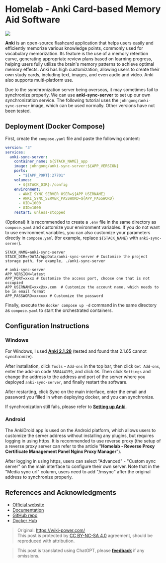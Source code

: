 # Homelab - Anki Card-based Memory Aid Software

![](https://wiki-media-1253965369.cos.ap-guangzhou.myqcloud.com/img/202306191745527.png)

**Anki** is an open-source flashcard application that helps users easily and efficiently memorize various knowledge points, commonly used for vocabulary memorization. Its feature is the use of a memory retention curve, generating appropriate review plans based on learning progress, helping users fully utilize the brain's memory patterns to achieve optimal memory effects. Anki has high customization, allowing users to create their own study cards, including text, images, and even audio and video. Anki also supports multi-platform use.

Due to the synchronization server being overseas, it may sometimes fail to synchronize properly. We can use **anki-sync-server** to set up our own synchronization service. The following tutorial uses the `johngong/anki-sync-server` image, which can be used normally. Other versions have not been tested.

## Deployment (Docker Compose)

First, create the `compose.yaml` file and paste the following content:

```yaml title="compose.yaml"
version: "3"
services:
  anki-sync-server:
    container_name: ${STACK_NAME}_app
    image: johngong/anki-sync-server:${APP_VERSION}
    ports:
      - "${APP_PORT}:27701"
    volumes:
      - ${STACK_DIR}:/config
    environment:
      - ANKI_SYNC_SERVER_USER=${APP_USERNAME}
      - ANKI_SYNC_SERVER_PASSWORD=${APP_PASSWORD}
      - UID=1000
      - GID=1000
    restart: unless-stopped
```

(Optional) It is recommended to create a `.env` file in the same directory as `compose.yaml` and customize your environment variables. If you do not want to use environment variables, you can also customize your parameters directly in `compose.yaml` (for example, replace `${STACK_NAME}` with `anki-sync-server`).

```dotenv title=".env"
STACK_NAME=anki-sync-server
STACK_DIR=/DATA/AppData/anki-sync-server # Customize the project storage path, for example, ./anki-sync-server

# anki-sync-server
APP_VERSION=latest
APP_PORT=xxxx # Customize the access port, choose one that is not occupied
APP_USERNAME=xxx@xx.com  # Customize the account name, which needs to be in email format
APP_PASSWORD=xxxxxx # Customize the password
```

Finally, execute the `docker compose up -d` command in the same directory as `compose.yaml` to start the orchestrated containers.

## Configuration Instructions

### Windows

For Windows, I used [**Anki 2.1.28**](https://github.com/ankitects/anki/releases/download/2.1.28/anki-2.1.28-windows.exe) (tested and found that 2.1.65 cannot synchronize).

After installation, click `Tools` - `Add-ons` in the top bar, then click `Get Add-ons`, enter the add-on code `358444159`, and click `OK`. Then click `Settings` and change the address to the address and port of the server where you deployed `anki-sync-server`, and finally restart the software.

After restarting, click Sync on the main interface, enter the email and password you filled in when deploying docker, and you can synchronize.

If synchronization still fails, please refer to [**Setting up Anki**](https://github.com/ankicommunity/anki-sync-server/blob/develop/README.md#setting-up-anki).

### Android

The AnkiDroid app is used on the Android platform, which allows users to customize the server address without installing any plugins, but requires logging in using https. It is recommended to use reverse proxy (the setup of a reverse proxy server can refer to the article "**Homelab - Reverse Proxy Certificate Management Panel Nginx Proxy Manager**").

After logging in using https, users can select "Advanced" - "Custom sync server" on the main interface to configure their own server. Note that in the "Media sync url" column, users need to add "/msync" after the original address to synchronize properly.

## References and Acknowledgments

- [Official website](https://apps.ankiweb.net/)
- [Documentation](https://www.navidrome.org/docs/installation/docker/)
- [GitHub repo](https://github.com/ankicommunity/anki-sync-server)
- [Docker Hub](https://hub.docker.com/r/johngong/anki-sync-server)

> Original: <https://wiki-power.com/>  
> This post is protected by [CC BY-NC-SA 4.0](https://creativecommons.org/licenses/by/4.0/deed.en) agreement, should be reproduced with attribution.

> This post is translated using ChatGPT, please [**feedback**](https://github.com/linyuxuanlin/Wiki_MkDocs/issues/new) if any omissions.
